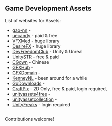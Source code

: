 ## Game Development Assets

List of websites for Assets:


- [gao-nn](https://unreal.gao-nn.com/) - 
- [uecandy](https://uecandy.com/) - paid & free
- [VFXMed](https://www.vfxmed.com/) - huge library
- [DesireFX](https://desirefx.me/) - huge library
- [DevFreedomClub](https://devfreedom.club/) - Unity & Unreal
- [UnitySTR](https://unitystr.com/) - free & paid
- [CGown](https://www.cgown.com/) - Chinese
- [GFXHub](https://gfx-hub.cc/) -
- [GFXDomain](https://gfxdomain.co/) -
- [KenneyNL](https://www.kenney.nl/assets) - been around for a while
- [GoDownloads](https://godownloads.net/) -
- [CraftPix](https://craftpix.net/) - 2D Only, free & paid, login required,
- [unityassets4free](https://unityassets4free.com/) -
- [unityassetcollection](https://unityassetcollection.com/) -
- [UnityFreaks](https://unityfreaks.com/) - login required


##
Contributions welcome!
